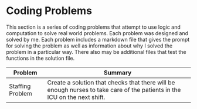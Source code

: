 # Coding Problems 

This section is a series of coding problems that attempt to use logic and computation to solve real world problems. Each problem was designed and solved by me. Each problem includes a markdown file that gives the prompt for solving the problem as well as information about why I solved the problem in a particular way. There also may be additional files that test the functions in the solution file. 


| Problem | Summary |
| --- | --- |
| Staffing Problem | Create a solution that checks that there will be enough nurses to take care of the patients in the ICU on the next shift. |
 
